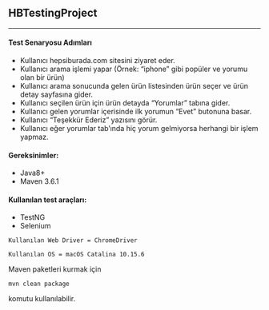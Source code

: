 ## HBTestingProject
___

#### Test Senaryosu Adımları
* Kullanıcı hepsiburada.com sitesini ziyaret eder.
* Kullanıcı arama işlemi yapar (Örnek: “iphone” gibi popüler ve yorumu olan bir ürün)
* Kullanıcı arama sonucunda gelen ürün listesinden ürün seçer ve ürün detay sayfasına gider.
* Kullanıcı seçilen ürün için ürün detayda “Yorumlar” tabına gider.
* Kullanıcı gelen yorumlar içerisinde ilk yorumun “Evet” butonuna basar.
* Kullanıcı “Teşekkür Ederiz” yazısını görür.
* Kullanıcı eğer yorumlar tab’ında hiç yorum gelmiyorsa herhangi bir işlem yapmaz.

#### Gereksinimler: 
* Java8+
* Maven 3.6.1

#### Kullanılan test araçları:
* TestNG
* Selenium

`Kullanılan Web Driver = ChromeDriver`

`Kullanılan OS = macOS Catalina 10.15.6`

Maven paketleri kurmak için
```
mvn clean package
```
komutu kullanılabilir.
